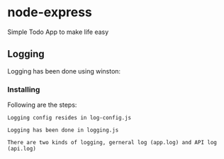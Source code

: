# node-express

Simple Todo App to make life easy

## Logging

Logging has been done using winston:

### Installing

Following are the steps:

```
Logging config resides in log-config.js
```
```
Logging has been done in logging.js
```
```
There are two kinds of logging, gerneral log (app.log) and API log (api.log)
```
